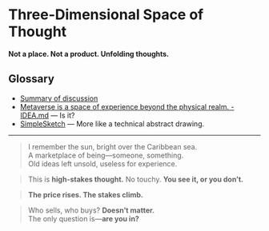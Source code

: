 # Three-Dimensional Space of Thought  

**Not a place. Not a product. Unfolding thoughts.**  

## Glossary  
- [Summary of discussion](https://hackmd.io/@RealmWeaver/HJNnLxRYkg)
- [Metaverse is a space of experience beyond the physical realm. - IDEA.md](IDEA.md) — Is it?  
- [SimpleSketch](SimpleSketch.pdf) — More like a technical abstract drawing.  

---

> I remember the sun, bright over the Caribbean sea.  
> A marketplace of being—someone, something.  
> Old ideas left unsold, useless for experience.  

> This is **high-stakes thought.** No touchy. **You see it, or you don’t.**  

> **The price rises. The stakes climb.**  

> Who sells, who buys? **Doesn’t matter.**  
> The only question is—**are you in?**  
